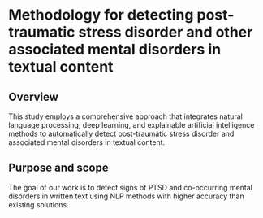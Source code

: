 # Methodology for detecting post-traumatic stress disorder and other associated mental disorders in textual content

## Overview
This study employs a comprehensive approach that integrates natural language processing, deep learning, and explainable artificial intelligence methods to automatically detect post-traumatic stress disorder and associated mental disorders in textual content.

## Purpose and scope
The goal of our work is to detect signs of PTSD and co-occurring mental disorders in written text using NLP methods with higher accuracy than existing solutions.